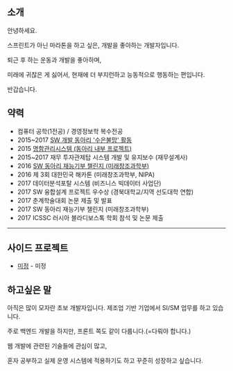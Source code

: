 
## 소개

안녕하세요.

스프린트가 아닌 마라톤을 하고 싶은, 개발을 좋아하는 개발자입니다.

퇴근 후 하는 운동과 개발을 좋아하며, 

미래에 귀찮은 게 싫어서, 현재에 더 부지런하고 능동적으로 행동하는 편입니다.

반갑습니다.

## 약력

- 컴퓨터 공학(1전공) / 경영정보학 복수전공
- 2015~2017 [SW 개발 동아리 '수은불망' 활동](https://jaeuk2274.tistory.com/attachment/cfile25.uf@99D8763C5B7AC88D10AFA6.pdf)
- 2015 [명함관리시스템 (동아리 내부 프로젝트)](https://jaeuk2274.tistory.com/category/%ED%94%84%EB%A1%9C%EC%A0%9D%ED%8A%B8%2C%EA%B3%B5%EB%AA%A8%EC%A0%84%282015%29/BCMS)
- 2015~2017 재무 투자관제탑 시스템 개발 및 유지보수 (재무설계사)
- 2016 [SW 동아리 재능기부 챌린지 (미래창조과학부)](https://jaeuk2274.tistory.com/category/%ED%94%84%EB%A1%9C%EC%A0%9D%ED%8A%B8%2C%EA%B3%B5%EB%AA%A8%EC%A0%84%282016%29/DJN%20%28SW%20%EC%9E%AC%EB%8A%A5%EA%B8%B0%EB%B6%80%20%EC%B1%8C%EB%A6%B0%EC%A7%80%29)
- 2016 제 3회 대한민국 해카톤 (미래창조과학부, NIPA)
- 2017 데이터분석포탈 시스템 (비즈니스 빅데이터 사업단)
- 2017 SW 융합설계 프로젝트 우수상 (경북대학교/지역 선도대학 연합)
- 2017 춘계학술대회 논문 제출 및 발표 
- 2017 SW 동아리 재능기부 챌린지 (미래창조과학부)
- 2017 ICSSC 러시아 블라디보스톡 학회 참석 및 논문 제출
---
<!-- 궁금하시다면야..
- 2017~2018 RIST(포항산업과학연구원) 물품반출입 시스템
- 2018~2019 포스웰 ERP
- 2019 포스코케미칼 연구/시험 시스템 
--> 

## 사이드 프로젝트

- [미정](링크) - 미정

## 하고싶은 말

아직은 많이 모자란 초보 개발자입니다. 제조업 기반 기업에서 SI/SM 업무를 하고 있습니다.  

주로 백엔드 개발을 하지만, 프론트 쪽도 같이 다룹니다.(=다뤄야 합니다.)

웹 개발에 관련된 기술들에 관심이 많고, 

혼자 공부하고 실제 운영 시스템에 적용하기도 하고 꾸준히 성장하고 싶습니다.           

